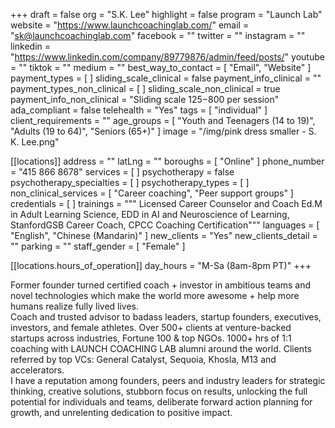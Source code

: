 +++
draft = false
org = "S.K. Lee"
highlight = false
program = "Launch Lab"
website = "https://www.launchcoachinglab.com/"
email = "sk@launchcoachinglab.com"
facebook = ""
twitter = ""
instagram = ""
linkedin = "https://www.linkedin.com/company/89779876/admin/feed/posts/"
youtube = ""
tiktok = ""
medium = ""
best_way_to_contact = [ "Email", "Website" ]
payment_types = [ ]
sliding_scale_clinical = false
payment_info_clinical = ""
payment_types_non_clinical = [ ]
sliding_scale_non_clinical = true
payment_info_non_clinical = "Sliding scale $125-$800 per session"
ada_compliant = false
telehealth = "Yes"
tags = [ "individual" ]
client_requirements = ""
age_groups = [
  "Youth and Teenagers (14 to 19)",
  "Adults (19 to 64)",
  "Seniors (65+)"
]
image = "/img/pink dress smaller - S. K. Lee.png"

[[locations]]
address = ""
latLng = ""
boroughs = [ "Online" ]
phone_number = "415 866 8678"
services = [ ]
psychotherapy = false
psychotherapy_specialties = [ ]
psychotherapy_types = [ ]
non_clinical_services = [ "Career coaching", "Peer support groups" ]
credentials = [ ]
trainings = """
Licensed Career Counselor and Coach
Ed.M in Adult Learning Science, EDD in AI and Neuroscience of Learning, StanfordGSB Career Coach, CPCC Coaching Certification"""
languages = [ "English", "Chinese (Mandarin)" ]
new_clients = "Yes"
new_clients_detail = ""
parking = ""
staff_gender = [ "Female" ]

  [[locations.hours_of_operation]]
  day_hours = "M-Sa (8am-8pm PT)"
+++


Former founder turned certified coach + investor in ambitious teams and novel technologies which make the world more awesome + help more humans realize fully lived lives. <br>
Coach and trusted advisor to badass leaders, startup founders, executives, investors, and female athletes. Over 500+ clients at venture-backed startups across industries, Fortune 100 & top NGOs. 1000+ hrs of 1:1 coaching with LAUNCH COACHING LAB alumni around the world. Clients referred by top VCs: General Catalyst, Sequoia, Khosla, M13 and accelerators. <br>
I have a reputation among founders, peers and industry leaders for strategic thinking, creative solutions, stubborn focus on results, unlocking the full potential for individuals and teams, deliberate forward action planning for growth, and unrelenting dedication to positive impact. <br>
